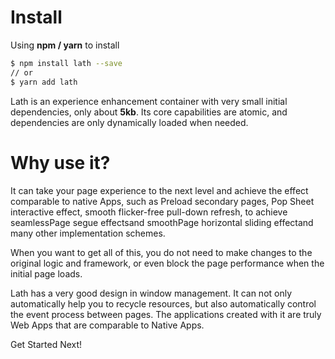 # Install

Using **npm / yarn** to install

```bash
$ npm install lath --save
// or
$ yarn add lath

```

Lath is an experience enhancement container with very small initial dependencies, only about **5kb**. Its core capabilities are atomic, and dependencies are only dynamically loaded when needed.

# Why use it?

It can take your page experience to the next level and achieve the effect comparable to native Apps, such as <a to-applet="doc?id=pullToRefresh" clone-as="popDoc">Preload secondary pages</a>, <a to-applet="doc?id=modality" clone-as="popDoc">Pop Sheet</a> interactive effect, <a to-applet="doc?id=pullToRefresh" clone-as="popDoc">smooth flicker-free pull-down refresh</a>, to achieve seamless<a to-applet="doc?id=presetEffect" clone-as="popDoc">Page segue effects</a>and smooth<a to-applet="doc?id=presetEffect" clone-as="popDoc">Page horizontal sliding effect</a>and many other implementation schemes.

When you want to get all of this, you do not need to make changes to the original logic and framework, or even block the page performance when the initial page loads.

Lath has a very good design in window management. It can not only automatically help you to recycle resources, but also automatically control the event process between pages. The applications created with it are truly Web Apps that are comparable to Native Apps.

Get Started Next!
